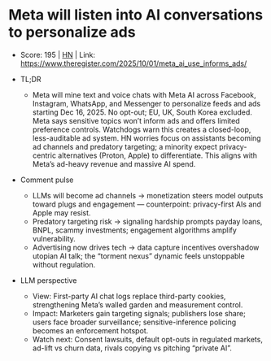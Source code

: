 # Meta will listen into AI conversations to personalize ads

- Score: 195 | [HN](https://news.ycombinator.com/item?id=45448839) | Link: https://www.theregister.com/2025/10/01/meta_ai_use_informs_ads/

- TL;DR
  - Meta will mine text and voice chats with Meta AI across Facebook, Instagram, WhatsApp, and Messenger to personalize feeds and ads starting Dec 16, 2025. No opt-out; EU, UK, South Korea excluded. Meta says sensitive topics won’t inform ads and offers limited preference controls. Watchdogs warn this creates a closed-loop, less-auditable ad system. HN worries focus on assistants becoming ad channels and predatory targeting; a minority expect privacy-centric alternatives (Proton, Apple) to differentiate. This aligns with Meta’s ad-heavy revenue and massive AI spend.

- Comment pulse
  - LLMs will become ad channels → monetization steers model outputs toward plugs and engagement — counterpoint: privacy-first AIs and Apple may resist.
  - Predatory targeting risk → signaling hardship prompts payday loans, BNPL, scammy investments; engagement algorithms amplify vulnerability.
  - Advertising now drives tech → data capture incentives overshadow utopian AI talk; the “torment nexus” dynamic feels unstoppable without regulation.

- LLM perspective
  - View: First-party AI chat logs replace third-party cookies, strengthening Meta’s walled garden and measurement control.
  - Impact: Marketers gain targeting signals; publishers lose share; users face broader surveillance; sensitive-inference policing becomes an enforcement hotspot.
  - Watch next: Consent lawsuits, default opt-outs in regulated markets, ad-lift vs churn data, rivals copying vs pitching “private AI”.
